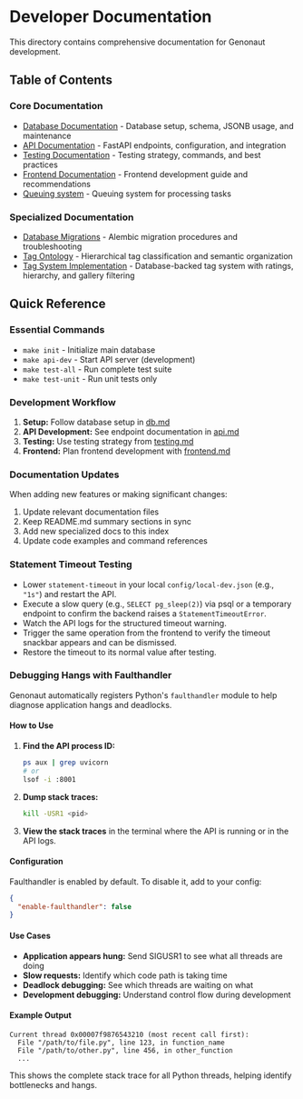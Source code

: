 # Developer Documentation

This directory contains comprehensive documentation for Genonaut development.

## Table of Contents

### Core Documentation
- [Database Documentation](./db.md) - Database setup, schema, JSONB usage, and maintenance
- [API Documentation](./api.md) - FastAPI endpoints, configuration, and integration
- [Testing Documentation](./testing.md) - Testing strategy, commands, and best practices
- [Frontend Documentation](../notes/frontend.md) - Frontend development guide and recommendations
- [Queuing system](./queuing.md) - Queuing system for processing tasks

### Specialized Documentation
- [Database Migrations](./db_migrations.md) - Alembic migration procedures and troubleshooting
- [Tag Ontology](./tag_ontology.md) - Hierarchical tag classification and semantic organization
- [Tag System Implementation](../notes/tags-db-and-gallery-and-view.md) - Database-backed tag system with ratings, hierarchy, and gallery filtering

## Quick Reference

### Essential Commands
- `make init` - Initialize main database
- `make api-dev` - Start API server (development)
- `make test-all` - Run complete test suite
- `make test-unit` - Run unit tests only

### Development Workflow
1. **Setup:** Follow database setup in [db.md](./db.md)
2. **API Development:** See endpoint documentation in [api.md](./api.md)
3. **Testing:** Use testing strategy from [testing.md](./testing.md)
4. **Frontend:** Plan frontend development with [frontend.md](../notes/frontend.md)

### Documentation Updates
When adding new features or making significant changes:
1. Update relevant documentation files
2. Keep README.md summary sections in sync
3. Add new specialized docs to this index
4. Update code examples and command references

### Statement Timeout Testing
- Lower `statement-timeout` in your local `config/local-dev.json` (e.g., `"1s"`) and restart the API.
- Execute a slow query (e.g., `SELECT pg_sleep(2)`) via psql or a temporary endpoint to confirm the backend raises a `StatementTimeoutError`.
- Watch the API logs for the structured timeout warning.
- Trigger the same operation from the frontend to verify the timeout snackbar appears and can be dismissed.
- Restore the timeout to its normal value after testing.

### Debugging Hangs with Faulthandler

Genonaut automatically registers Python's `faulthandler` module to help diagnose application hangs and deadlocks.

#### How to Use

1. **Find the API process ID:**
   ```bash
   ps aux | grep uvicorn
   # or
   lsof -i :8001
   ```

2. **Dump stack traces:**
   ```bash
   kill -USR1 <pid>
   ```

3. **View the stack traces** in the terminal where the API is running or in the API logs.

#### Configuration

Faulthandler is enabled by default. To disable it, add to your config:

```json
{
  "enable-faulthandler": false
}
```

#### Use Cases

- **Application appears hung:** Send SIGUSR1 to see what all threads are doing
- **Slow requests:** Identify which code path is taking time
- **Deadlock debugging:** See which threads are waiting on what
- **Development debugging:** Understand control flow during development

#### Example Output

```
Current thread 0x00007f9876543210 (most recent call first):
  File "/path/to/file.py", line 123, in function_name
  File "/path/to/other.py", line 456, in other_function
  ...
```

This shows the complete stack trace for all Python threads, helping identify bottlenecks and hangs.
